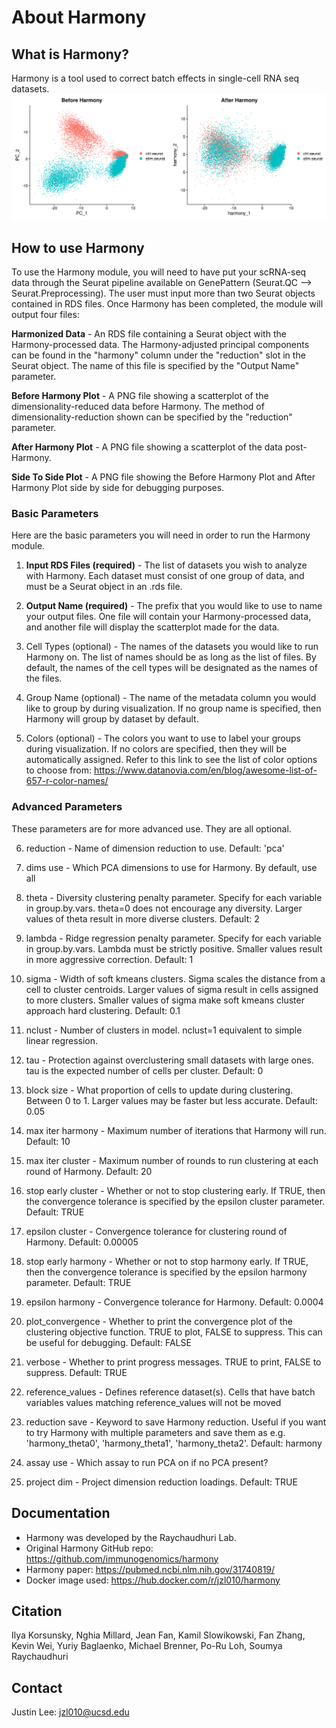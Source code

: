 # About Harmony

## What is Harmony?
Harmony is a tool used to correct batch effects in single-cell RNA seq datasets.
![Alt text](gpunit/outputs/SideToSidePlot.png?raw=true "Harmony")
 
## How to use Harmony
To use the Harmony module, you will need to have put your scRNA-seq data through the Seurat pipeline available on GenePattern (Seurat.QC --> Seurat.Preprocessing). The user must input more than two Seurat objects contained in RDS files. Once Harmony has been completed, the module will output four files:

**Harmonized Data** - An RDS file containing a Seurat object with the Harmony-processed data. The Harmony-adjusted principal components can be found in the "harmony" column under the "reduction" slot in the Seurat object. The name of this file is specified by the "Output Name" parameter.

**Before Harmony Plot** - A PNG file showing a scatterplot of the dimensionality-reduced data before Harmony. The method of dimensionality-reduction shown can be specified by the "reduction" parameter.

**After Harmony Plot** - A PNG file showing a scatterplot of the data post-Harmony.

**Side To Side Plot** - A PNG file showing the Before Harmony Plot and After Harmony Plot side by side for debugging purposes. 

### Basic Parameters
Here are the basic parameters you will need in order to run the Harmony module.

  1. **Input RDS Files (required)**
    - The list of datasets you wish to analyze with Harmony. Each dataset must consist of one group of data, and must be a Seurat object in an .rds file.

  2. **Output Name (required)**
    - The prefix that you would like to use to name your output files. One file will contain your Harmony-processed data, and another file will display the scatterplot made for the data.
 
  3. Cell Types (optional)
    - The names of the datasets you would like to run Harmony on. The list of names should be as long as the list of files. By default, the names of the cell types will be designated as the names of the files.
  
  4. Group Name (optional)
    - The name of the metadata column you would like to group by during visualization. If no group name is specified, then Harmony will group by dataset by default.
    
  5. Colors (optional)
    - The colors you want to use to label your groups during visualization. If no colors are specified, then they will be automatically assigned. Refer to this link to see the list of color options to choose from: https://www.datanovia.com/en/blog/awesome-list-of-657-r-color-names/
    
### Advanced Parameters
These parameters are for more advanced use. They are all optional.
  
  6. reduction
    - Name of dimension reduction to use. Default: 'pca'
  
  7. dims use
    - Which PCA dimensions to use for Harmony. By default, use all
    
  8. theta
    - Diversity clustering penalty parameter. Specify for each variable in group.by.vars. theta=0 does not encourage any diversity. Larger values of theta result in more diverse clusters. Default: 2
    
  9. lambda
    - Ridge regression penalty parameter. Specify for each variable in group.by.vars. Lambda must be strictly positive. Smaller values result in more aggressive correction. Default: 1
    
  10. sigma
    - Width of soft kmeans clusters. Sigma scales the distance from a cell to cluster centroids. Larger values of sigma result in cells assigned to more clusters. Smaller values of sigma make soft kmeans cluster approach hard clustering. Default: 0.1
    
  11. nclust
    - Number of clusters in model. nclust=1 equivalent to simple linear regression.
    
  12. tau
    - Protection against overclustering small datasets with large ones. tau is the expected number of cells per cluster. Default: 0
    
  13. block size
    - What proportion of cells to update during clustering. Between 0 to 1. Larger values may be faster but less accurate. Default: 0.05
    
  14. max iter harmony
    - Maximum number of iterations that Harmony will run. Default: 10
    
  15. max iter cluster
    - Maximum number of rounds to run clustering at each round of Harmony. Default: 20
    
  16. stop early cluster
    - Whether or not to stop clustering early. If TRUE, then the convergence tolerance is specified by the epsilon cluster parameter.  Default: TRUE
    
  17. epsilon cluster
    - Convergence tolerance for clustering round of Harmony. Default: 0.00005
    
  18. stop early harmony
    - Whether or not to stop harmony early. If TRUE, then the convergence tolerance is specified by the epsilon harmony parameter. Default: TRUE
    
  19. epsilon harmony
    - Convergence tolerance for Harmony. Default: 0.0004
    
  20. plot_convergence
    - Whether to print the convergence plot of the clustering objective function. TRUE to plot, FALSE to suppress. This can be useful for debugging. Default: FALSE
    
  21. verbose
    - Whether to print progress messages. TRUE to print, FALSE to suppress. Default: TRUE
    
  22. reference_values
    - Defines reference dataset(s). Cells that have batch variables values matching reference_values will not be moved
    
  23. reduction save
    - Keyword to save Harmony reduction. Useful if you want to try Harmony with multiple parameters and save them as e.g. 'harmony_theta0', 'harmony_theta1', 'harmony_theta2'. Default: harmony
    
  24. assay use
    - Which assay to run PCA on if no PCA present?
    
  25. project dim
    - Project dimension reduction loadings. Default: TRUE

## Documentation
  - Harmony was developed by the Raychaudhuri Lab.
  - Original Harmony GitHub repo: https://github.com/immunogenomics/harmony
  - Harmony paper: https://pubmed.ncbi.nlm.nih.gov/31740819/
  - Docker image used: https://hub.docker.com/r/jzl010/harmony

## Citation
  Ilya Korsunsky, Nghia Millard, Jean Fan, Kamil Slowikowski, Fan Zhang, Kevin Wei, Yuriy Baglaenko, Michael Brenner, Po-Ru Loh, Soumya Raychaudhuri

## Contact
  Justin Lee: jzl010@ucsd.edu
